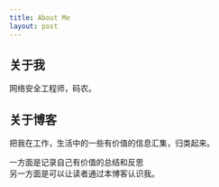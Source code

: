 ```yaml
---
title: About Me
layout: post
---
```


## 关于我

网络安全工程师，码农。

## 关于博客

把我在工作，生活中的一些有价值的信息汇集，归类起来。

一方面是记录自己有价值的总结和反思<br>
另一方面是可以让读者通过本博客认识我。
